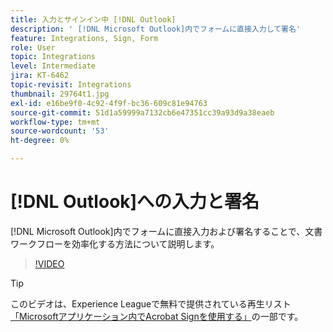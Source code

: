 ```yaml
---
title: 入力とサインイン中 [!DNL Outlook]
description: ' [!DNL Microsoft Outlook]内でフォームに直接入力して署名'
feature: Integrations, Sign, Form
role: User
topic: Integrations
level: Intermediate
jira: KT-6462
topic-revisit: Integrations
thumbnail: 29764t1.jpg
exl-id: e16be9f0-4c92-4f9f-bc36-609c81e94763
source-git-commit: 51d1a59999a7132cb6e47351cc39a93d9a38eaeb
workflow-type: tm+mt
source-wordcount: '53'
ht-degree: 0%

---
```


# [!DNL Outlook]への入力と署名

[!DNL Microsoft Outlook]内でフォームに直接入力および署名することで、文書ワークフローを効率化する方法について説明します。

>[!VIDEO](https://video.tv.adobe.com/v/3443453?quality=12&learn=on&hidetitle=true&captions=jpn)

>[!TIP]
>
>このビデオは、Experience Leagueで無料で提供されている再生リスト[「Microsoftアプリケーション内でAcrobat Signを使用する」](https://experienceleague.adobe.com/ja/playlists/acrobat-sign-integrate-microsoft-apps)の一部です。
